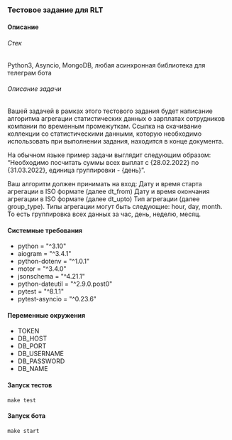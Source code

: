 ### Тестовое задание для RLT

#### Описание
###### Стек
Python3, Asyncio, MongoDB, любая асинхронная библиотека для телеграм бота

###### Описание задачи
Вашей задачей в рамках этого тестового задания будет написание алгоритма агрегации статистических данных о зарплатах сотрудников компании по временным промежуткам. Ссылка на скачивание коллекции со статистическими данными, которую необходимо использовать при выполнении задания, находится в конце документа.

На обычном языке пример задачи выглядит следующим образом: “Необходимо посчитать суммы всех выплат с {28.02.2022} по {31.03.2022}, единица группировки - {день}”.

Ваш алгоритм должен принимать на вход:
Дату и время старта агрегации в ISO формате (далее dt_from)
Дату и время окончания агрегации в ISO формате (далее dt_upto)
Тип агрегации (далее group_type). Типы агрегации могут быть следующие: hour, day, month. То есть группировка всех данных за час, день, неделю, месяц.

#### Системные требования
- python = "^3.10"
- aiogram = "^3.4.1"
- python-dotenv = "^1.0.1"
- motor = "^3.4.0"
- jsonschema = "^4.21.1"
- python-dateutil = "^2.9.0.post0"
- pytest = "^8.1.1"
- pytest-asyncio = "^0.23.6"

#### Переменные окружения
- TOKEN
- DB_HOST
- DB_PORT
- DB_USERNAME
- DB_PASSWORD
- DB_NAME

#### Запуск тестов
```make test```

#### Запуск бота
```make start```